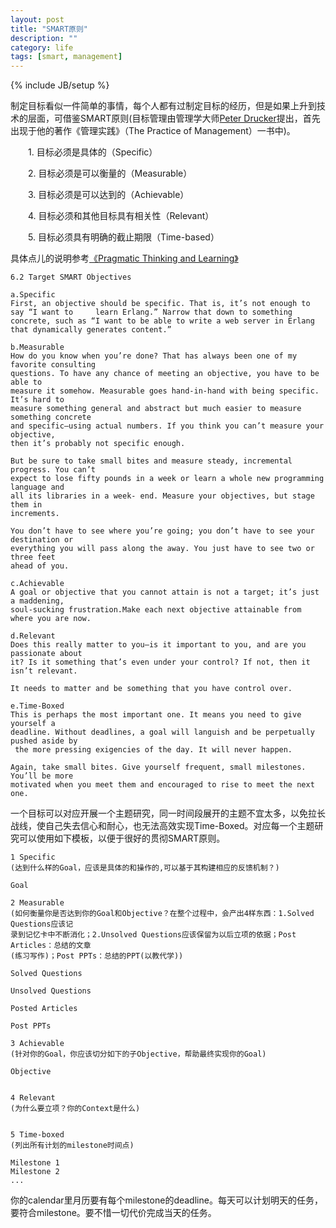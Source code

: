 ```yaml
---
layout: post
title: "SMART原则"
description: ""
category: life
tags: [smart, management]
---
```

{% include JB/setup %}

制定目标看似一件简单的事情，每个人都有过制定目标的经历，但是如果上升到技术的层面，可借鉴SMART原则(目标管理由管理学大师[Peter Drucker][1]提出，首先出现于他的著作《管理实践》（The Practice of Management）一书中)。

<!--break-->

　　1. 目标必须是具体的（Specific）

　　2. 目标必须是可以衡量的（Measurable）

　　3. 目标必须是可以达到的（Achievable）

　　4. 目标必须和其他目标具有相关性（Relevant）

　　5. 目标必须具有明确的截止期限（Time-based）
　　

具体点儿的说明参考[《Pragmatic Thinking and Learning》][2]

    6.2 Target SMART Objectives

    a.Specific  
    First, an objective should be specific. That is, it’s not enough to say “I want to     learn Erlang.” Narrow that down to something concrete, such as “I want to be able to write a web server in Erlang that dynamically generates content.”

    b.Measurable  
    How do you know when you’re done? That has always been one of my favorite consulting 
    questions. To have any chance of meeting an objective, you have to be able to 
    measure it somehow. Measurable goes hand-in-hand with being specific. It’s hard to 
    measure something general and abstract but much easier to measure something concrete
    and specific—using actual numbers. If you think you can’t measure your objective, 
    then it’s probably not specific enough.

    But be sure to take small bites and measure steady, incremental progress. You can’t 
    expect to lose fifty pounds in a week or learn a whole new programming language and 
    all its libraries in a week- end. Measure your objectives, but stage them in 
    increments.

    You don’t have to see where you’re going; you don’t have to see your destination or 
    everything you will pass along the away. You just have to see two or three feet 
    ahead of you.

    c.Achievable  
    A goal or objective that you cannot attain is not a target; it’s just a maddening, 
    soul-sucking frustration.Make each next objective attainable from where you are now.

    d.Relevant  
    Does this really matter to you—is it important to you, and are you passionate about 
    it? Is it something that’s even under your control? If not, then it isn’t relevant.

    It needs to matter and be something that you have control over.

    e.Time-Boxed  
    This is perhaps the most important one. It means you need to give yourself a 
    deadline. Without deadlines, a goal will languish and be perpetually pushed aside by
     the more pressing exigencies of the day. It will never happen.

    Again, take small bites. Give yourself frequent, small milestones. You’ll be more 
    motivated when you meet them and encouraged to rise to meet the next one.

一个目标可以对应开展一个主题研究，同一时间段展开的主题不宜太多，以免拉长战线，使自己失去信心和耐心，也无法高效实现Time-Boxed。对应每一个主题研究可以使用如下模板，以便于很好的贯彻SMART原则。

    1 Specific
    (达到什么样的Goal，应该是具体的和操作的,可以基于其构建相应的反馈机制？)

    Goal

    2 Measurable
    (如何衡量你是否达到你的Goal和Objective？在整个过程中，会产出4样东西：1.Solved Questions应该记
    录到记忆卡中不断消化；2.Unsolved Questions应该保留为以后立项的依据；Post Articles：总结的文章
    (练习写作)；Post PPTs：总结的PPT(以教代学))

    Solved Questions

    Unsolved Questions

    Posted Articles

    Post PPTs

    3 Achievable
    (针对你的Goal，你应该切分如下的子Objective，帮助最终实现你的Goal)

    Objective


    4 Relevant
    (为什么要立项？你的Context是什么)


    5 Time-boxed
    (列出所有计划的milestone时间点)

    Milestone 1
    Milestone 2
    ...

你的calendar里月历要有每个milestone的deadline。每天可以计划明天的任务，要符合milestone。要不惜一切代价完成当天的任务。

[1]:http://en.wikipedia.org/wiki/Peter_Drucker
[2]:http://book.douban.com/subject/3049085/
